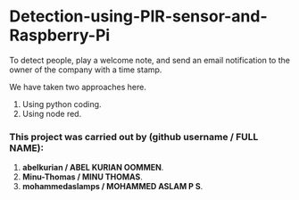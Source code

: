 # Detection-using-PIR-sensor-and-Raspberry-Pi
To detect people, play a welcome note, and send an email notification to the owner of the company with a time stamp.  

We have taken two approaches here.  
1. Using python coding.  
2. Using node red.  

### This project was carried out by (github username / FULL NAME):  
1. **abelkurian / ABEL KURIAN OOMMEN**.  
2. **Minu-Thomas / MINU THOMAS**.  
3. **mohammedaslamps / MOHAMMED ASLAM P S**.
